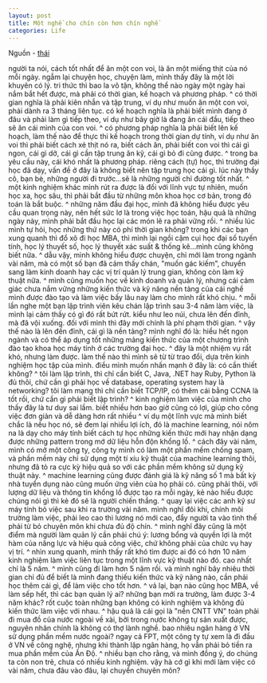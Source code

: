 ```yaml
---
layout: post
title: Một nghề cho chín còn hơn chín nghề 
categories: Life
---
```



Nguồn - [thái](https://vnhacker.blogspot.com/2009/01/mt-ngh-cho-chn-cn-hn-chn-ngh.html)
<!--more--> 

người ta nói, cách tốt nhất để ăn một con voi, là ăn một miếng thịt của nó mỗi ngày. ngẫm lại chuyện học, chuyện làm, mình thấy đây là một lời khuyên có lý. tri thức thì bao la vô tận, không thể nào ngày một ngày hai nắm bắt hết được, mà phải có thời gian, kế hoạch và phương pháp.
^
có thời gian nghĩa là phải kiên nhẫn và tập trung, ví dụ như muốn ăn một con voi, phải dành ra 3 tháng liên tục. có kế hoạch nghĩa là phải biết mình đang ở đâu và phải làm gì tiếp theo, ví dụ như bây giờ là đang ăn cái đầu, tiếp theo sẽ ăn cái mình của con voi.
^
có phương pháp nghĩa là phải biết lên kế hoạch, làm thế nào để thực thi kế hoạch trong thời gian dự tính, ví dụ như ăn voi thì phải biết cách xẻ thịt nó ra, biết cách ăn, phải biết con voi thì cái gì ngon, cái gì dở, cái gì cần tập trung ăn kỹ, cái gì bỏ đi cũng được.
^
trong ba yêu cầu này, cái khó nhất là phương pháp. riêng cách (tự) học, thì trường đại học đã dạy, vấn đề ở đây là không biết nên tập trung học cái gì. lúc này thầy cô, bạn bè, những người đi trước...sẽ là những người chỉ đường tốt nhất.
^
một kinh nghiệm khác mình rút ra được là đối với lĩnh vực tự nhiên, muốn học xa, học sâu, thì phải bắt đầu từ những môn khoa học cơ bản, trong đó toán là bắt buộc.
^
những năm đầu đại học, mình đã không hiểu được yêu cầu quan trọng này, nên hết sức lơ là trong việc học toán, hậu quả là những ngày này, mình phải bắt đầu học lại các món lẽ ra phải vững rồi.
^
nhiều lúc mình tự hỏi, học những thứ này có phí thời gian không? trong khi các bạn xung quanh thì đổ xô đi học MBA, thì mình lại ngồi cặm cụi học đại số tuyến tính, học lý thuyết số, học lý thuyết xác suất & thống kê...mình cũng không biết nữa.
^
dẫu vậy, mình không hiểu được chuyện, chỉ mới làm trong ngành vài năm, mà có một số bạn đã cảm thấy chán, "muốn gác kiếm", chuyển sang làm kinh doanh hay các vị trí quản lý trung gian, không còn làm kỹ thuật nữa.
^
mình cũng muốn học về kinh doanh và quản lý, nhưng cái cảm giác chưa nắm vững những kiến thức và kỹ năng nền tảng của cái nghề mình được đào tạo và làm việc bấy lâu nay làm cho mình rất khó chịu.
^
mỗi lần nghe một bạn lập trình viên kêu chán lập trình sau 3-4 năm làm việc, là mình lại cảm thấy có gì đó rất bứt rứt. kiểu như leo núi, chưa lên đến đỉnh, mà đã vội xuống. đối với mình thì đây mới chính là phí phạm thời gian.
^
vậy thế nào là lên đến đỉnh, cái gì là nền tảng? mình nghĩ đó là: hiểu hết ngọn ngành và có thể áp dụng tốt những mảng kiến thức của một chương trình đào tạo khoa học máy tính ở các trường đại học.
^
đây là một nhiệm vụ rất khó, nhưng làm được. làm thế nào thì mình sẽ từ từ trao đổi, dựa trên kinh nghiệm học tập của mình. điều mình muốn nhấn mạnh ở đây là: có cần thiết không?
^
tôi làm lập trình, thì chỉ cần biết C, Java, .NET hay Ruby, Python là đủ thôi, chứ cần gì phải học về database, operating system hay là networking? tôi làm mạng thì chỉ cần biết TCP/IP, có thêm cái bằng CCNA là tốt rồi, chứ cần gì phải biết lập trình?
^
kinh nghiệm làm việc của mình cho thấy đây là tư duy sai lầm. biết nhiều hơn bao giờ cũng có lợi, giúp cho công việc đơn giản và dễ dàng hơn rất nhiều
^
ví dụ một lĩnh vực mà mình biết chắc là nếu học nó, sẽ đem lại nhiều lợi ích, đó là machine learning, nói nôm na là dạy cho máy tính biết cách tự học những kiến thức mới hay nhận dạng được những pattern trong mớ dữ liệu hỗn độn khổng lồ.
^
cách đây vài năm, mình có mở một công ty, công ty mình có làm một phần mềm chống spam, và phần mềm này chỉ sử dụng một tí xíu kỹ thuật của machine learning thôi, nhưng đã tỏ ra cực kỳ hiệu quả so với các phần mềm không sử dụng kỹ thuật này.
^
machine learning cũng được đánh giá là kỹ năng số 1 mà bất kỳ nhà tuyển dụng nào cũng muốn ứng viên của họ phải có. cũng phải thôi, với lượng dữ liệu và thông tin khổng lồ được tạo ra mỗi ngày, kẻ nào hiểu được chúng nói gì thì kẻ đó sẽ là người chiến thắng.
^
quay lại việc các anh kỹ sư máy tính bỏ việc sau khi ra trường vài năm. mình nghĩ đôi khi, chính môi trường làm việc, phải leo cao thì lương nó mới cao, đẩy người ta vào tình thế phải từ bỏ chuyên môn khi chưa đủ độ chín.
^
mình nghĩ đây cũng là một điểm mà người làm quản lý cần phải chú ý: lương bổng và quyền lợi là một hàm của năng lực và hiệu quả công việc, chứ không phải của chức vụ hay vị trí.
^
nhìn xung quanh, mình thấy rất khó tìm được ai đó có hơn 10 năm kinh nghiệm làm việc liên tục trong một lĩnh vực kỹ thuật nào đó. cao nhất chỉ là 5 năm.
^
mình cũng đi làm hơn 5 năm rồi. và mình nghĩ bây nhiêu thời gian chỉ đủ để biết là mình đang thiếu kiến thức và kỹ năng nào, cần phải học thêm cái gì, để làm việc cho tốt hơn.
^
vả lại, bạn nào cũng học MBA, về làm sếp hết, thì các bạn quản lý ai? những bạn mới ra trường, làm được 3-4 năm khác? rốt cuộc toàn những bạn không có kinh nghiệm và không đủ kiến thức làm việc với nhau.
^
hậu quả là cái gọi là "nền CNTT VN" toàn phải đi mua đồ của nước ngoài về xài, bởi trong nước không tự sản xuất được, nguyên nhân chính là không có thợ lành nghề. bao nhiêu ngân hàng ở VN sử dụng phần mềm nước ngoài? ngay cả FPT, một công ty tự xem là đi đầu ở VN về công nghệ, nhưng khi thành lập ngân hàng, họ vẫn phải bỏ tiền ra mua phần mềm của Ấn Độ.
^
nhiều bạn cho rằng, và mình đồng ý, do chúng ta còn non trẻ, chưa có nhiều kinh nghiệm. vậy hà cớ gì khi mới làm việc có vài năm, chưa đâu vào đâu, lại chuyển chuyên môn?